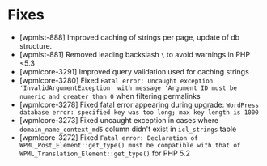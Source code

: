 # Fixes
* [wpmlst-888] Improved caching of strings per page, update of db structure.
* [wpmlst-881] Removed leading backslash `\` to avoid warnings in PHP <5.3
* [wpmlcore-3291] Improved query validation used for caching strings
* [wpmlcore-3280] Fixed `Fatal error: Uncaught exception 'InvalidArgumentException' with message 'Argument ID must be numeric and greater than 0` when filtering permalinks
* [wpmlcore-3278] Fixed fatal error appearing during upgrade: `WordPress database error: specified key was too long; max key length is 1000`
* [wpmlcore-3273] Fixed uncaught exception in cases where `domain_name_context_md5` column didn't exist in `icl_strings` table
* [wpmlcore-3272] Fixed `Fatal error: Declaration of WPML_Post_Element::get_type() must be compatible with that of WPML_Translation_Element::get_type()` for PHP 5.2